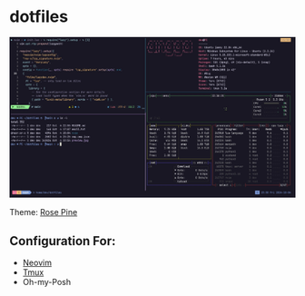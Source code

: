 # dotfiles
![Project preview](./preview.jpeg)

Theme: [Rose Pine](https://github.com/rose-pine)

## Configuration For: 
- [Neovim](https://github.com/neovim/neovim) 
- [Tmux](https://github.com/tmux/tmux)
- Oh-my-Posh
